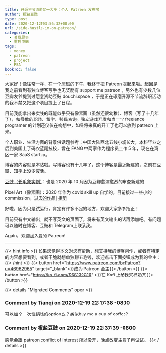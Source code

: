```yaml
---
title: 开源不节流的又一大步：个人 Patreon 发布啦
author: 椒盐豆豉
type: post
date: 2020-12-12T03:56:32+00:00
url: /side-hustle-im-on-patreon/
categories:
  - 关我屁事
  - 重启电脑
tags:
  - money
  - patreon
  - project
  - PSA
bookToc: false
---
```

大家好！像往常一样，在一个厌班的下午，我终于把 Patreon 搭起来啦。起因是我之前看到有独立博客写手也无奖励有 support me patreon ，另外也有少数几位豆瓣友邻提到过愿意资助豆豉 douchi.space ，于是正在琢磨开源不节流辞职活动的我不禁又把这个项目提上了日程。

目前我能拿出来卖钱的既能似乎只有像素画（虽然还很幼稚）、博客（写了十几年了），和零散的职场、留学、移民咨询。独立游戏开发和当一个 freelance programer 的计划还仅仅在构想中，如果将来真的开工了也可以放到 patreon 上来。

个人职业、生活方面的背景供话题参考：中国大陆西北五线小城长大，本科毕业之后到美国上了码农蓝翔技校，曾在 FANG 中两家作为程序员工作 5 年，现在在湾区一家 SaaS startup。

博客的内容就是本站啦。写博客也有十几年了，这个博客是最近新建的，之前在豆瓣、知乎上没少废话。

[豆豉（长毛象实例）](https://douchi.space/)：也是 2020 年 10 月因为豆瓣愈演愈烈的审查新建的

Pixel Art（像素画）：2020 年作为 covid skill up 自学的，目前接过一些小的 commission，[过去的作品](../100-days-of-pixel-art/)| [相册](https://www.douban.com/photos/album/1873806508/)

好啦，因为只是试运行，肯定有许多不足的地方，欢迎大家多多指正！

目前只有中文输出，就不写英文的页面了。将来有英文输出的话再添加吧。有问题可以随时在博客、豆豉和 Telegram上联系我。

Again，欢迎加入我的 Patreon!

---
{{< hint info >}}
如果您觉得本文对您有帮助，想支持我的博客创作，或者有特定的内容想要看到，或者干脆就想单独聊五毛钱，欢迎点击下面按钮成为我的金主：
{{< /hint >}}
{{< button href="https://www.patreon.com/bePatron?u=46962965" target="_blank">}}成为 Patreon 金主{{< /button >}}
{{< button href="https://ko-fi.com/S6S130C16" >}}在 Kofi 上给我买杯奶茶{{< /button >}}

{{< details "Migrated Comments" open >}}
### Comment by Tianqi on 2020-12-19 22:17:38 -0800
可以加个一次性捐钱的option么？类似buy me a cup of coffee?

### Comment by 椒盐豆豉 on 2020-12-19 22:37:39 -0800
感觉会跟 patreon conflict of interest 所以没开，晚点改变主意了再试试。
{{< / details >}}